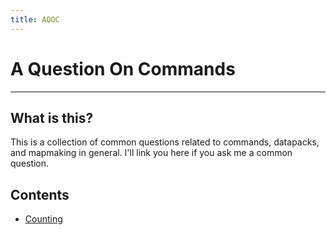 ```yaml
---
title: AQOC
---
```

# **A** **Q**uestion **O**n **C**ommands

---

## What is this?

This is a collection of common questions related to commands, datapacks, and mapmaking in general.
I'll link you here if you ask me a common question.

## Contents

- [Counting](faq/counting)